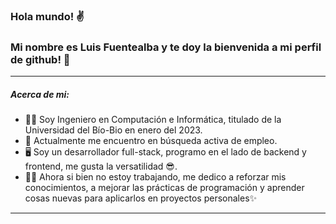 ### Hola mundo! ✌️ 
### Mi nombre es **Luis Fuentealba** y te doy la bienvenida a mi perfil de github! 🤗

------------


##### Acerca de mi:
- 👨‍🎓 Soy Ingeniero en Computación e Informática, titulado de la Universidad del Bío-Bio en enero del 2023.
- 🔎 Actualmente me encuentro en búsqueda activa de empleo.
- 🖥️ Soy un desarrollador full-stack, programo en el lado de backend y frontend, me gusta la versatilidad 😎. 
- 👨‍💻 Ahora si bien no estoy trabajando, me dedico a reforzar mis conocimientos, a mejorar las prácticas de programación y aprender cosas nuevas para aplicarlos en proyectos personales✨

------------
